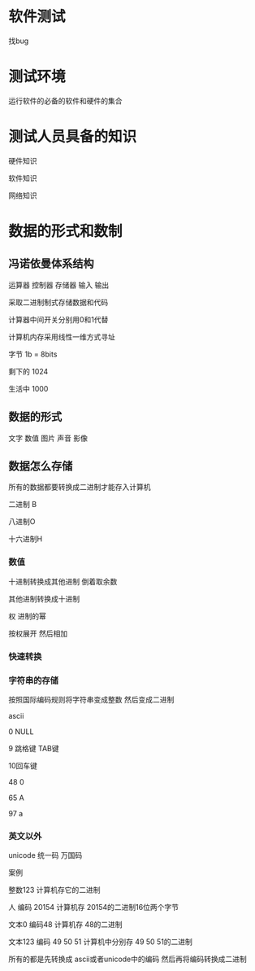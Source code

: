 # 软件测试

找bug

# 测试环境

运行软件的必备的软件和硬件的集合

# 测试人员具备的知识

硬件知识

软件知识

网络知识

# 数据的形式和数制

## 冯诺依曼体系结构

运算器 控制器 存储器 输入 输出

采取二进制制式存储数据和代码

计算器中间开关分别用0和1代替

计算机内存采用线性一维方式寻址

字节 1b = 8bits

剩下的 1024

生活中 1000

## 数据的形式

文字 数值 图片 声音 影像

## 数据怎么存储

所有的数据都要转换成二进制才能存入计算机

二进制 B

八进制O

十六进制H

### 数值

十进制转换成其他进制 倒着取余数



其他进制转换成十进制

权 进制的幂

按权展开 然后相加

### 快速转换

### 字符串的存储

按照国际编码规则将字符串变成整数 然后变成二进制

ascii

0 NULL

9 跳格键 TAB键

10回车键

48 0

65 A

97 a

### 英文以外

unicode 统一码 万国码

案例

整数123 计算机存它的二进制

人  编码 20154 计算机存 20154的二进制16位两个字节

文本0 编码48 计算机存 48的二进制

文本123 编码 49 50 51 计算机中分别存 49 50 51的二进制



所有的都是先转换成 ascii或者unicode中的编码 然后再将编码转换成二进制